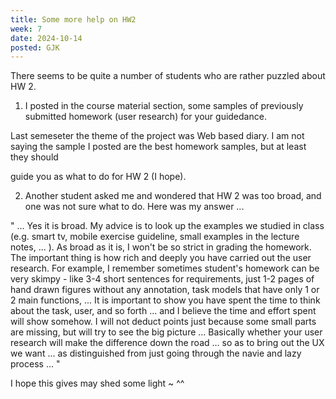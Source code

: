 ```yaml
---
title: Some more help on HW2
week: 7
date: 2024-10-14
posted: GJK
---
```


There seems to be quite a number of students who are rather puzzled about HW 2.

1. I posted in the course material section, some samples of previously submitted homework (user research) for your guidedance.

Last semeseter the theme of the project was Web based diary. I am not saying the sample I posted are the best homework samples, but at least
they should

guide you as what to do for HW 2 (I hope).

2. Another student asked me and wondered that HW 2 was too broad, and one was not sure what to do. Here was my answer ...

" ... Yes it is broad. My advice is to look up the examples we studied in class (e.g. smart tv, mobile exercise guideline, small examples in the lecture
notes, ... ). As broad as it is, I won't be so strict in grading the homework. The important thing is how rich and deeply you have carried out the user
research. For example, I remember sometimes student's homework can be very skimpy - like 3-4 short sentences for requirements, just 1-2 pages
of hand drawn figures without any annotation, task models that have only 1 or 2 main functions, ... It is important to show you have spent the time
to think about the task, user, and so forth ... and I believe the time and effort spent will show somehow. I will not deduct points just because some
small parts are missing, but will try to see the big picture ... Basically whether your user research will make the difference down the road ... so as
to bring out the UX we want ... as distinguished from just going through the navie and lazy process ... "

I hope this gives may shed some light ~ ^^